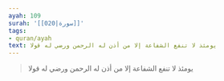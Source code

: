 ```yaml
---
ayah: 109
surah: '[[020|سورة]]'
tags:
- quran/ayah
text: يومئذ لا تنفع الشفاعة إلا من أذن له الرحمن ورضي له قولا
---
```

> يومئذ لا تنفع الشفاعة إلا من أذن له الرحمن ورضي له قولا
